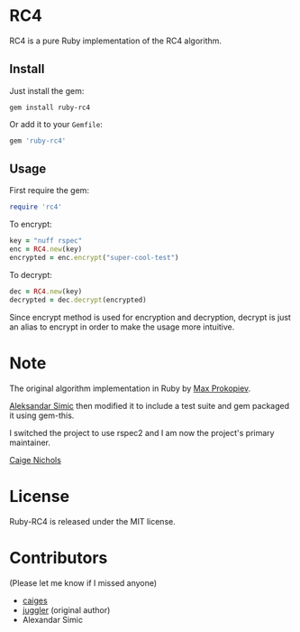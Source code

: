 # RC4

RC4 is a pure Ruby implementation of the RC4 algorithm.

## Install

Just install the gem:

```
gem install ruby-rc4
```

Or add it to your `Gemfile`:

```ruby
gem 'ruby-rc4'
```

## Usage

First require the gem:

```ruby
require 'rc4'
```

To encrypt:

```ruby
key = "nuff rspec"
enc = RC4.new(key)
encrypted = enc.encrypt("super-cool-test")
```

To decrypt:

```ruby
dec = RC4.new(key)
decrypted = dec.decrypt(encrypted)
```

Since encrypt method is used for encryption and decryption, decrypt is
just an alias to encrypt in order to make the usage more intuitive.

# Note

The original algorithm implementation in Ruby by [Max Prokopiev](http://maxprokopiev.com).

[Aleksandar Simic](mailto:asimic@gmail.com) then modified it to include a test suite and gem
packaged it using gem-this.


I switched the project to use rspec2 and I am now the project's primary maintainer.

[Caige Nichols](mailto:caigesn@gmail.com)

# License

Ruby-RC4 is released under the MIT license.

# Contributors

(Please let me know if I missed anyone)

- [caiges](http://github.com/caiges)
- [juggler](http://github.com/juggler) (original author)
- Alexandar Simic
